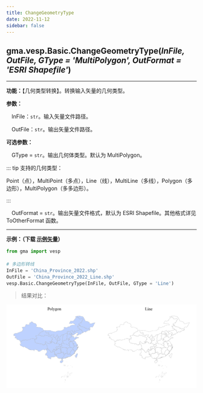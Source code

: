 ```yaml
---
title: ChangeGeometryType
date: 2022-11-12
sidebar: false
---
```


## gma.vesp.Basic.**ChangeGeometryType**(*InFile, OutFile, GType = 'MultiPolygon', OutFormat = 'ESRI Shapefile'*)

---

**功能：**【几何类型转换】。转换输入矢量的几何类型。

**参数：** 

&emsp;InFile：`str`。输入矢量文件路径。

&emsp;OutFile：`str`。输出矢量文件路径。

**可选参数：** 

&emsp;GType = `str`。输出几何体类型。默认为 MultiPolygon。

::: tip 支持的几何类型：

Point（点），MultiPoint（多点），Line（线），MultiLine（多线），Polygon（多边形），MultiPolygon（多多边形）。

:::

&emsp;OutFormat = `str`。输出矢量文件格式，默认为 ESRI Shapefile。其他格式详见 ToOtherFormat 函数。

---

**示例：（下载 [示例矢量](/Open/China_Province_2022.7z)）**

```python
from gma import vesp

# 多边形转线
InFile = 'China_Province_2022.shp'
OutFile = 'China_Province_2022_Line.shp'
vesp.Basic.ChangeGeometryType(InFile, OutFile, GType = 'Line')
```

> 结果对比：

![](/vesp/Aggregate.png)

